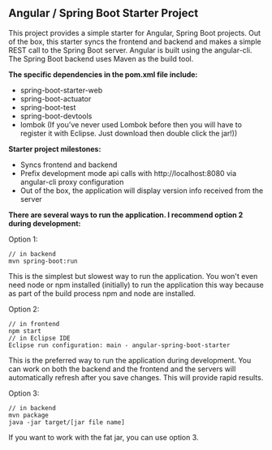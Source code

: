 Angular / Spring Boot Starter Project  
--------------------------------------

This project provides a simple starter for Angular, Spring Boot projects.  Out of the box, this starter syncs the frontend and backend and makes a simple REST call to the Spring Boot server.  Angular is built using the angular-cli.  The Spring Boot backend uses Maven as the build tool.  

**The specific dependencies in the pom.xml file include:**

 - spring-boot-starter-web
 - spring-boot-actuator
 - spring-boot-test
 - spring-boot-devtools
 - lombok (If you've never used Lombok before then you will have to register it with Eclipse. Just download then double click the jar!))

**Starter project milestones:**

 - Syncs frontend and backend
 - Prefix development mode api calls with http://localhost:8080 via angular-cli proxy configuration
 - Out of the box, the application will display version info received from the server

**There are several ways to run the application.  I recommend option 2 during development:**

Option 1:

	// in backend
    mvn spring-boot:run

This is the simplest but slowest way to run the application.  You won't even need node or npm installed (initially) to run the application this way because as part of the build process npm and node are installed. 

Option 2:

	// in frontend
    npm start
    // in Eclipse IDE
    Eclipse run configuration: main - angular-spring-boot-starter

This is the preferred way to run the application during development. You can work on both the backend and the frontend and the servers will automatically refresh after you save changes.  This will provide rapid results.

Option 3:

    // in backend
    mvn package
    java -jar target/[jar file name]

If you want to work with the fat jar, you can use option 3.

